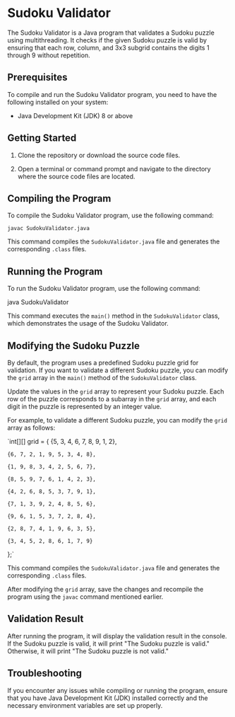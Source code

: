 # Sudoku Validator

The Sudoku Validator is a Java program that validates a Sudoku puzzle using multithreading. It checks if the given Sudoku puzzle is valid by ensuring that each row, column, and 3x3 subgrid contains the digits 1 through 9 without repetition.

## Prerequisites

To compile and run the Sudoku Validator program, you need to have the following installed on your system:

- Java Development Kit (JDK) 8 or above

## Getting Started

1. Clone the repository or download the source code files.

2. Open a terminal or command prompt and navigate to the directory where the source code files are located.

## Compiling the Program

To compile the Sudoku Validator program, use the following command:

`javac SudokuValidator.java`

This command compiles the `SudokuValidator.java` file and generates the corresponding `.class` files.

## Running the Program

To run the Sudoku Validator program, use the following command:

java SudokuValidator

This command executes the `main()` method in the `SudokuValidator` class, which demonstrates the usage of the Sudoku Validator.

## Modifying the Sudoku Puzzle

By default, the program uses a predefined Sudoku puzzle grid for validation. If you want to validate a different Sudoku puzzle, you can modify the `grid` array in the `main()` method of the `SudokuValidator` class.

Update the values in the `grid` array to represent your Sudoku puzzle. Each row of the puzzle corresponds to a subarray in the `grid` array, and each digit in the puzzle is represented by an integer value.

For example, to validate a different Sudoku puzzle, you can modify the `grid` array as follows:

`int[][] grid = {
    {5, 3, 4, 6, 7, 8, 9, 1, 2},
    
    {6, 7, 2, 1, 9, 5, 3, 4, 8},
    
    {1, 9, 8, 3, 4, 2, 5, 6, 7},
    
    {8, 5, 9, 7, 6, 1, 4, 2, 3},
    
    {4, 2, 6, 8, 5, 3, 7, 9, 1},
    
    {7, 1, 3, 9, 2, 4, 8, 5, 6},
    
    {9, 6, 1, 5, 3, 7, 2, 8, 4},
    
    {2, 8, 7, 4, 1, 9, 6, 3, 5},
    
    {3, 4, 5, 2, 8, 6, 1, 7, 9}
};`

This command compiles the `SudokuValidator.java` file and generates the corresponding `.class` files.

After modifying the `grid` array, save the changes and recompile the program using the `javac` command mentioned earlier.

## Validation Result

After running the program, it will display the validation result in the console. If the Sudoku puzzle is valid, it will print "The Sudoku puzzle is valid." Otherwise, it will print "The Sudoku puzzle is not valid."

## Troubleshooting

If you encounter any issues while compiling or running the program, ensure that you have Java Development Kit (JDK) installed correctly and the necessary environment variables are set up properly.
